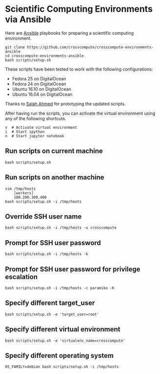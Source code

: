 # Scientific Computing Environments via Ansible

Here are [Ansible](http://www.ansible.com) playbooks for preparing a scientific computing environment.

    git clone https://github.com/crosscompute/crosscompute-environments-ansible
    cd crosscompute-environments-ansible
    bash scripts/setup.sh

These scripts have been tested to work with the following configurations:

- Fedora 25 on DigitalOcean
- Fedora 24 on DigitalOcean
- Ubuntu 16.10 on DigitalOcean
- Ubuntu 16.04 on DigitalOcean

Thanks to [Salah Ahmed](https://github.com/salah93) for prototyping the updated scripts.

After having run the scripts, you can activate the virtual environment using any of the following shortcuts.

    v  # Activate virtual environment
    i  # Start ipython
    n  # Start jupyter notebook

## Run scripts on current machine

    bash scripts/setup.sh

## Run scripts on another machine

    vim /tmp/hosts
        [workers]
        100.200.300.400
    bash scripts/setup.sh -i /tmp/hosts

## Override SSH user name

    bash scripts/setup.sh -i /tmp/hosts -u crosscompute

## Prompt for SSH user password

    bash scripts/setup.sh -i /tmp/hosts -k

## Prompt for SSH user password for privilege escalation

    bash scripts/setup.sh -i /tmp/hosts -c paramiko -K

## Specify different target_user

    bash scripts/setup.sh -e 'target_user=root'

## Specify different virtual environment

    bash scripts/setup.sh -e 'virtualenv_name=crosscompute'

## Specify different operating system

    OS_FAMILY=debian bash scripts/setup.sh -i /tmp/hosts
